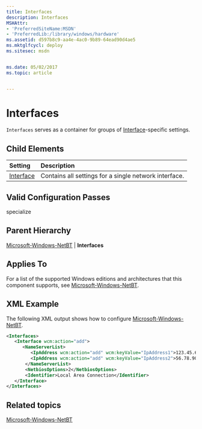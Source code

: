 ```yaml
---
title: Interfaces
description: Interfaces
MSHAttr:
- 'PreferredSiteName:MSDN'
- 'PreferredLib:/library/windows/hardware'
ms.assetid: d597b8c9-aa4e-4ac0-9b89-64ead90d4ae5
ms.mktglfcycl: deploy
ms.sitesec: msdn


ms.date: 05/02/2017
ms.topic: article


---
```

# Interfaces

`Interfaces` serves as a container for groups of [Interface](microsoft-windows-netbt-interfaces-interface.md)-specific settings.

## Child Elements

| Setting                 | Description                                                                           |
|:------------------------|:--------------------------------------------------------------------------------------|
| [Interface](microsoft-windows-netbt-interfaces-interface.md) | Contains all settings for a single network interface. |

## Valid Configuration Passes

specialize

## Parent Hierarchy

[Microsoft-Windows-NetBT](microsoft-windows-netbt.md) | **Interfaces**

## Applies To

For a list of the supported Windows editions and architectures that this component supports, see [Microsoft-Windows-NetBT](microsoft-windows-netbt.md).

## XML Example

The following XML output shows how to configure [Microsoft-Windows-NetBT](microsoft-windows-netbt.md).

```XML
<Interfaces>
   <Interface wcm:action="add">
      <NameServerList>
         <IpAddress wcm:action="add" wcm:keyValue="IpAddress1">123.45.67.89</IpAddress>
         <IpAddress wcm:action="add" wcm:keyValue="IpAddress2">56.78.90.123</IpAddress>
       </NameServerList>
       <NetbiosOptions>2</NetbiosOptions>
       <Identifier>Local Area Connection</Identifier>
   </Interface>
</Interfaces>
```

## Related topics

[Microsoft-Windows-NetBT](microsoft-windows-netbt.md)
